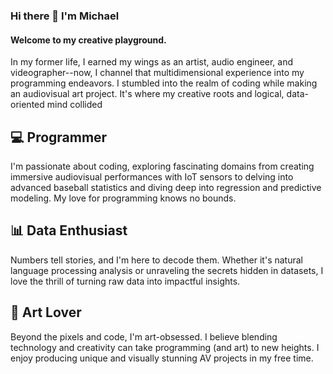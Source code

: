### Hi there 👋 I'm Michael

#### Welcome to my creative playground. 

In my former life, I earned my wings as an artist, audio engineer, and videographer--now, I channel that multidimensional experience into my programming endeavors. I stumbled into the realm of coding while making an audiovisual art project. It's where my creative roots and logical, data-oriented mind collided

## 💻 Programmer
I'm passionate about coding, exploring fascinating domains from creating immersive audiovisual performances with IoT sensors to delving into advanced baseball statistics and diving deep into regression and predictive modeling. My love for programming knows no bounds.

## 📊 Data Enthusiast
Numbers tell stories, and I'm here to decode them. Whether it's natural language processing analysis or unraveling the secrets hidden in datasets, I love the thrill of turning raw data into impactful insights.

## 🎨 Art Lover
Beyond the pixels and code, I'm art-obsessed. I believe blending technology and creativity can take programming (and art) to new heights. I enjoy producing unique and visually stunning AV projects in my free time. 

